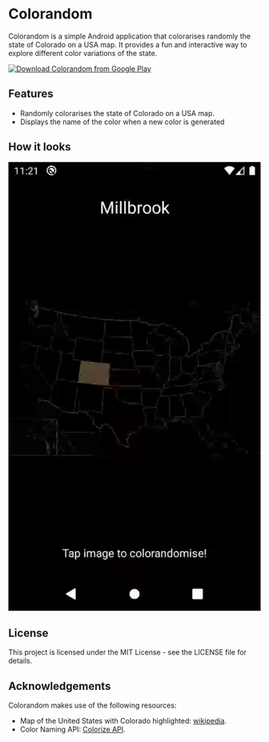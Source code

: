 # Colorandom

Colorandom is a simple Android application that colorarises randomly the state of Colorado on a USA map. It provides a fun and interactive way to explore different color variations of the state.

[![Download Colorandom from Google Play](https://play.google.com/intl/en_us/badges/images/generic/en_badge_web_generic.png)](https://play.google.com/store/apps/details?id=net.linakis.colorandom)

## Features

- Randomly colorarises the state of Colorado on a USA map.
- Displays the name of the color when a new color is generated

## How it looks
![Colorandom Demo](assets/colorandom.gif)

## License
This project is licensed under the MIT License - see the LICENSE file for details.

## Acknowledgements

Colorandom makes use of the following resources:

- Map of the United States with Colorado highlighted: [wikipedia](https://en.wikipedia.org/wiki/Colorado).
- Color Naming API: [Colorize API](https://colorizeapi.com/).